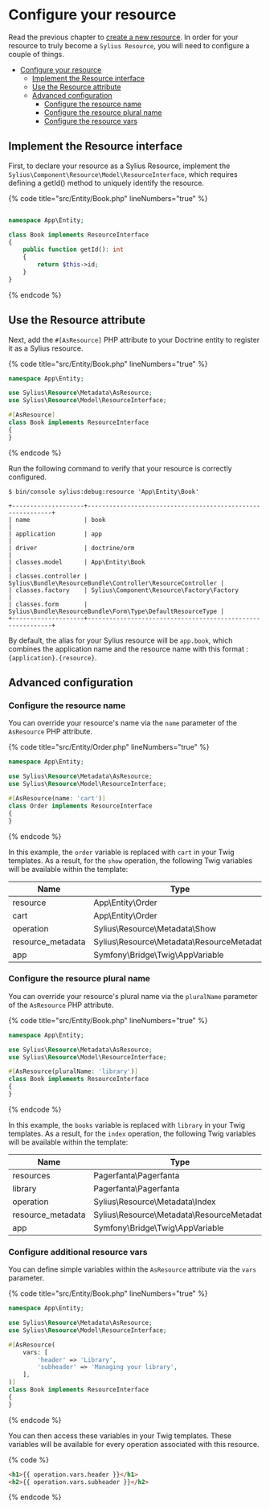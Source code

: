 # Configure your resource

Read the previous chapter to [create a new resource](create_new_resource.md). In order for your resource to truly become a `Sylius Resource`, 
you will need to configure a couple of things.

<!-- TOC -->
* [Configure your resource](#configure-your-resource)
  * [Implement the Resource interface](#implement-the-resource-interface)
  * [Use the Resource attribute](#use-the-resource-attribute)
  * [Advanced configuration](#advanced-configuration)
    * [Configure the resource name](#configure-the-resource-name)
    * [Configure the resource plural name](#configure-the-resource-plural-name)
    * [Configure the resource vars](#configure-the-resource-vars)
<!-- TOC -->

## Implement the Resource interface

First, to declare your resource as a Sylius Resource, implement the ```Sylius\Component\Resource\Model\ResourceInterface```,
which requires defining a getId() method to uniquely identify the resource.

{% code title="src/Entity/Book.php" lineNumbers="true" %}
```php

namespace App\Entity;

class Book implements ResourceInterface
{
    public function getId(): int
    {
        return $this->id;
    }
}
```
{% endcode %}

## Use the Resource attribute

Next, add the ```#[AsResource]``` PHP attribute to your Doctrine entity to register it as a Sylius resource.

{% code title="src/Entity/Book.php" lineNumbers="true" %}
```php
namespace App\Entity;

use Sylius\Resource\Metadata\AsResource;
use Sylius\Resource\Model\ResourceInterface;

#[AsResource]
class Book implements ResourceInterface
{
}

```
{% endcode %}

Run the following command to verify that your resource is correctly configured.

```shell
$ bin/console sylius:debug:resource 'App\Entity\Book'
```

```
+--------------------+------------------------------------------------------------+
| name               | book                                                       |
| application        | app                                                        |
| driver             | doctrine/orm                                               |
| classes.model      | App\Entity\Book                                            |
| classes.controller | Sylius\Bundle\ResourceBundle\Controller\ResourceController |
| classes.factory    | Sylius\Component\Resource\Factory\Factory                  |
| classes.form       | Sylius\Bundle\ResourceBundle\Form\Type\DefaultResourceType |
+--------------------+------------------------------------------------------------+
```

By default, the alias for your Sylius resource will be `app.book`, which combines the application name and the resource name
with this format : `{application}.{resource}`.

## Advanced configuration

### Configure the resource name

You can override your resource's name via the `name` parameter of the `AsResource` PHP attribute.

{% code title="src/Entity/Order.php" lineNumbers="true" %}
```php
namespace App\Entity;

use Sylius\Resource\Metadata\AsResource;
use Sylius\Resource\Model\ResourceInterface;

#[AsResource(name: 'cart')]
class Order implements ResourceInterface
{
}
```
{% endcode %}

In this example, the `order` variable is replaced with `cart` in your Twig templates.
As a result, for the `show` operation, the following Twig variables will be available within the template:

| Name              | Type                                      |
|-------------------|-------------------------------------------|
| resource          | App\Entity\Order                          |
| cart              | App\Entity\Order                          |
| operation         | Sylius\Resource\Metadata\Show             |
| resource_metadata | Sylius\Resource\Metadata\ResourceMetadata |
| app               | Symfony\Bridge\Twig\AppVariable           |

### Configure the resource plural name

You can override your resource's plural name via the `pluralName` parameter of the `AsResource` PHP attribute.

{% code title="src/Entity/Book.php" lineNumbers="true" %}
```php
namespace App\Entity;

use Sylius\Resource\Metadata\AsResource;
use Sylius\Resource\Model\ResourceInterface;

#[AsResource(pluralName: 'library')]
class Book implements ResourceInterface
{
}
```
{% endcode %}

In this example, the `books` variable is replaced with `library` in your Twig templates.
As a result, for the `index` operation, the following Twig variables will be available within the template:

| Name              | Type                                      |
|-------------------|-------------------------------------------|
| resources         | Pagerfanta\Pagerfanta                     |
| library           | Pagerfanta\Pagerfanta                     |
| operation         | Sylius\Resource\Metadata\Index            |
| resource_metadata | Sylius\Resource\Metadata\ResourceMetadata |
| app               | Symfony\Bridge\Twig\AppVariable           |

### Configure additional resource vars

You can define simple variables within the `AsResource` attribute via the `vars` parameter.

{% code title="src/Entity/Book.php" lineNumbers="true" %}
```php
namespace App\Entity;

use Sylius\Resource\Metadata\AsResource;
use Sylius\Resource\Model\ResourceInterface;

#[AsResource(
    vars: [
        'header' => 'Library', 
        'subheader' => 'Managing your library',
    ],
)]
class Book implements ResourceInterface
{
}
```
{% endcode %}

You can then access these variables in your Twig templates.
These variables will be available for every operation associated with this resource.

{% code %}
```html
<h1>{{ operation.vars.header }}</h1>
<h2>{{ operation.vars.subheader }}</h2>
```
{% endcode %}
